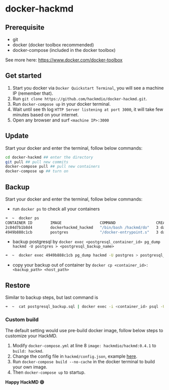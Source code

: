 docker-hackmd
===

## Prerequisite
* git
* docker (docker toolbox recommended)
* docker-compose (included in the docker toolbox)

See more here: https://www.docker.com/docker-toolbox

## Get started

1. Start you docker via `Docker Quickstart Terminal`, you will see a machine IP (remember that).
2. Run `git clone https://github.com/hackmdio/docker-hackmd.git`.
3. Run `docker-compose up` in your docker terminal.
4. Wait until see th log `HTTP Server listening at port 3000`, it will take few minutes based on your internet.
5. Open any browser and surf `<machine IP>:3000`

## Update

Start your docker and enter the terminal, follow below commands:

```bash
cd docker-hackmd ## enter the directory
git pull ## pull new commits
docker-compose pull ## pull new containers
docker-compose up ## turn on
```

## Backup

Start your docker and enter the terminal, follow below commands:

- run `docker ps` to check all your containers
```bash
➜  ~  docker ps
CONTAINER ID        IMAGE                 COMMAND                  CREATED             STATUS              PORTS                    NAMES
2c04d7b1b8d4        dockerhackmd_hackmd   "/bin/bash /hackmd/do"   3 days ago          Up 17 seconds       0.0.0.0:3000->3000/tcp   dockerhackmd_hackmd_1
4949b888c1cb        postgres              "/docker-entrypoint.s"   3 days ago          Up 18 seconds       5432/tcp                 dockerhackmd_db-postgres_1
```
- backup postgresql by `docker exec <postgresql_container_id> pg_dump hackmd -U postgres > <postgresql_backup_name>`
```bash
➜  ~  docker exec 4949b888c1cb pg_dump hackmd -U postgres > postgresql_backup.sql
```
- copy your backup out of container by `docker cp <container_id>:<backup_path> <host_path>`

## Restore

Similar to backup steps, but last command is
```bash
➜  ~  cat postgresql_backup.sql | docker exec -i <container_id> psql -U hackmd
```

### Custom build

The default setting would use pre-build docker image, follow below steps to customize your HackMD.

1. Modify `docker-compose.yml` at line 8 `image: hackmdio/hackmd:0.4.1` to `build: hackmd`.
2. Change the config file in `hackmd/config.json`, example [here](https://github.com/hackmdio/hackmd/blob/master/config.json).
3. Run `docker-compose build --no-cache` in the docker terminal to build your own image.
4. Then `docker-compose up` to startup.

**Happy HackMD :smile:**
